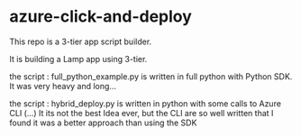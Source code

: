 # azure-click-and-deploy
This repo is a 3-tier app script builder. 

It is building a Lamp app using 3-tier. 

the script : full_python_example.py is written in full python with Python SDK. It was very heavy and long...

the script : hybrid_deploy.py is written in python with some calls to Azure CLI (...) It its not the best Idea ever, but the CLI are so well written that I found it was a better approach than using the SDK
